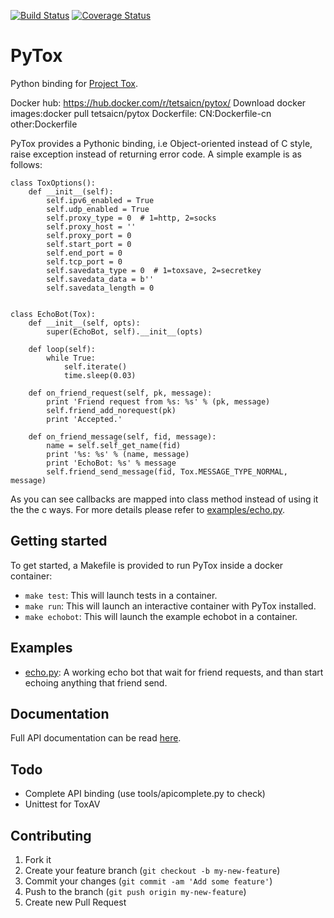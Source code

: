 [![Build Status](http://img.shields.io/travis/TokTok/py-toxcore-c.svg)](https://travis-ci.org/TokTok/py-toxcore-c)
[![Coverage Status](https://coveralls.io/repos/github/TokTok/py-toxcore-c/badge.svg?branch=master)](https://coveralls.io/github/TokTok/py-toxcore-c?branch=master)

# PyTox

Python binding for [Project Tox](https://github.com/TokTok/c-toxcore).

Docker hub: <https://hub.docker.com/r/tetsaicn/pytox/> Download docker
images:docker pull tetsaicn/pytox Dockerfile: CN:Dockerfile-cn
other:Dockerfile

PyTox provides a Pythonic binding, i.e Object-oriented instead of C
style, raise exception instead of returning error code. A simple example
is as follows:

``` sourceCode python
class ToxOptions():
    def __init__(self):
        self.ipv6_enabled = True
        self.udp_enabled = True
        self.proxy_type = 0  # 1=http, 2=socks
        self.proxy_host = ''
        self.proxy_port = 0
        self.start_port = 0
        self.end_port = 0
        self.tcp_port = 0
        self.savedata_type = 0  # 1=toxsave, 2=secretkey
        self.savedata_data = b''
        self.savedata_length = 0


class EchoBot(Tox):
    def __init__(self, opts):
        super(EchoBot, self).__init__(opts)

    def loop(self):
        while True:
            self.iterate()
            time.sleep(0.03)

    def on_friend_request(self, pk, message):
        print 'Friend request from %s: %s' % (pk, message)
        self.friend_add_norequest(pk)
        print 'Accepted.'

    def on_friend_message(self, fid, message):
        name = self.self_get_name(fid)
        print '%s: %s' % (name, message)
        print 'EchoBot: %s' % message
        self.friend_send_message(fid, Tox.MESSAGE_TYPE_NORMAL, message)
```

As you can see callbacks are mapped into class method instead of using
it the the c ways. For more details please refer to
[examples/echo.py](https://github.com/TokTok/py-toxcore-c/blob/master/examples/echo.py).

## Getting started

To get started, a Makefile is provided to run PyTox inside a docker
container:

  - `make test`: This will launch tests in a container.
  - `make run`: This will launch an interactive container with PyTox
    installed.
  - `make echobot`: This will launch the example echobot in a
    container.

## Examples

  - [echo.py](https://github.com/TokTok/py-toxcore-c/blob/master/examples/echo.py):
    A working echo bot that wait for friend requests, and than start
    echoing anything that friend send.

## Documentation

Full API documentation can be read
[here](http://aitjcize.github.io/PyTox/).

## Todo

  - Complete API binding (use tools/apicomplete.py to check)
  - Unittest for ToxAV

## Contributing

1.  Fork it
2.  Create your feature branch (`git checkout -b my-new-feature`)
3.  Commit your changes (`git commit -am 'Add some feature'`)
4.  Push to the branch (`git push origin my-new-feature`)
5.  Create new Pull Request
